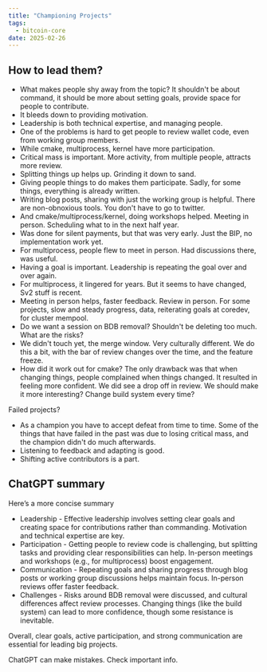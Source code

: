 ```yaml
---
title: "Championing Projects"
tags:
  - bitcoin-core
date: 2025-02-26
---
```


## How to lead them?

- What makes people shy away from the topic? It shouldn't be about command, it
  should be more about setting goals, provide space for people to contribute.
- It bleeds down to providing motivation.
- Leadership is both technical expertise, and managing people.
- One of the problems is hard to get people to review wallet code, even from
  working group members.
- While cmake, multiprocess, kernel have more participation.
- Critical mass is important. More activity, from multiple people, attracts more
  review.
- Splitting things up helps up. Grinding it down to sand.
- Giving people things to do makes them participate. Sadly, for some things,
  everything is already written.
- Writing blog posts, sharing with just the working group is helpful. There are
  non-obnoxious tools. You don't have to go to twitter.
- And cmake/multiprocess/kernel, doing workshops helped. Meeting in person.
  Scheduling what to in the next half year.
- Was done for silent payments, but that was very early. Just the BIP, no
  implementation work yet.
- For multiprocess, people flew to meet in person. Had discussions there, was
  useful.
- Having a goal is important. Leadership is repeating the goal over and over
  again.
- For multiprocess, it lingered for years. But it seems to have changed, Sv2
  stuff is recent.
- Meeting in person helps, faster feedback. Review in person. For some projects,
  slow and steady progress, data, reiterating goals at coredev, for cluster
  mempool.
- Do we want a session on BDB removal? Shouldn't be deleting too much. What are
  the risks?
- We didn't touch yet, the merge window. Very culturally different. We do this a
  bit, with the bar of review changes over the time, and the feature freeze.
- How did it work out for cmake? The only drawback was that when changing
  things, people complained when things changed. It resulted in feeling more
  confident. We did see a drop off in review. We should make it more
  interesting? Change build system every time?

Failed projects?

- As a champion you have to accept defeat from time to time. Some of the things
  that have failed in the past was due to losing critical mass, and the champion
  didn't do much afterwards.
- Listening to feedback and adapting is good.
- Shifting active contributors is a part.

## ChatGPT summary

Here’s a more concise summary

- Leadership - Effective leadership involves setting clear goals and creating
  space for contributions rather than commanding. Motivation and technical
  expertise are key.
- Participation - Getting people to review code is challenging, but splitting
  tasks and providing clear responsibilities can help. In-person meetings and
  workshops (e.g., for multiprocess) boost engagement.
- Communication - Repeating goals and sharing progress through blog posts or
  working group discussions helps maintain focus. In-person reviews offer faster
  feedback.
- Challenges - Risks around BDB removal were discussed, and cultural
  differences affect review processes. Changing things (like the build system)
  can lead to more confidence, though some resistance is inevitable.

Overall, clear goals, active participation, and strong communication are
essential for leading big projects.

ChatGPT can make mistakes. Check important info.
